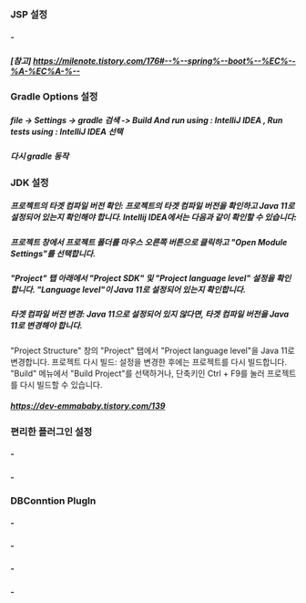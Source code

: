 ### JSP 설정
##### - 
##### [참고] https://milenote.tistory.com/176#--%--spring%--boot%--%EC%--%A-%EC%A-%--

### Gradle Options 설정
##### file -> Settings -> gradle 검색 -> Build And run using : IntelliJ IDEA , Run tests using : IntelliJ IDEA 선택
##### 다시 gradle 동작

### JDK 설정
##### 프로젝트의 타겟 컴파일 버전 확인: 프로젝트의 타겟 컴파일 버전을 확인하고 Java 11로 설정되어 있는지 확인해야 합니다. Intellij IDEA에서는 다음과 같이 확인할 수 있습니다:
#####  프로젝트 창에서 프로젝트 폴더를 마우스 오른쪽 버튼으로 클릭하고 "Open Module Settings"를 선택합니다.
#####  "Project" 탭 아래에서 "Project SDK" 및 "Project language level" 설정을 확인합니다. "Language level"이 Java 11로 설정되어 있는지 확인합니다.
#####  타겟 컴파일 버전 변경: Java 11으로 설정되어 있지 않다면, 타겟 컴파일 버전을 Java 11로 변경해야 합니다.



"Project Structure" 창의 "Project" 탭에서 "Project language level"을 Java 11로 변경합니다.
프로젝트 다시 빌드: 설정을 변경한 후에는 프로젝트를 다시 빌드합니다. "Build" 메뉴에서 "Build Project"를 선택하거나, 단축키인 Ctrl + F9를 눌러 프로젝트를 다시 빌드할 수 있습니다.
##### https://dev-emmababy.tistory.com/139
### 편리한 플러그인 설정
##### - 
##### -

### DBConntion PlugIn
##### - 
##### - 





###
##### - 
##### - 






